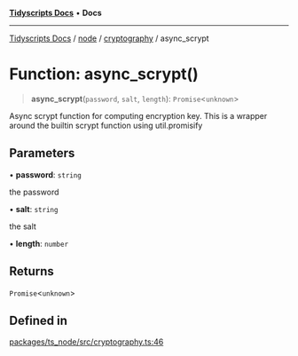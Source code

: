 [**Tidyscripts Docs**](../../../../../README.md) • **Docs**

***

[Tidyscripts Docs](../../../../../globals.md) / [node](../../../README.md) / [cryptography](../README.md) / async\_scrypt

# Function: async\_scrypt()

> **async\_scrypt**(`password`, `salt`, `length`): `Promise`\<`unknown`\>

Async scrypt function for computing encryption key.
This is a wrapper around the builtin scrypt function using util.promisify

## Parameters

• **password**: `string`

the password

• **salt**: `string`

the salt

• **length**: `number`

## Returns

`Promise`\<`unknown`\>

## Defined in

[packages/ts\_node/src/cryptography.ts:46](https://github.com/sheunaluko/tidyscripts/blob/master/packages/ts_node/src/cryptography.ts#L46)
